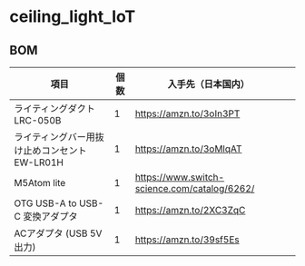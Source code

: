 # ceiling_light_IoT

## BOM
|項目|個数|入手先（日本国内）||
|---|---|---|---|
|ライティングダクト LRC-050B| 1 | https://amzn.to/3oIn3PT |  |
|ライティングバー用抜け止めコンセント EW-LR01H| 1 | https://amzn.to/3oMlqAT |  |
|M5Atom lite| 1 | https://www.switch-science.com/catalog/6262/ |  | 
|OTG USB-A to USB-C 変換アダプタ | 1 | https://amzn.to/2XC3ZqC |  |
|ACアダプタ (USB 5V出力) | 1 | https://amzn.to/39sf5Es |  |
